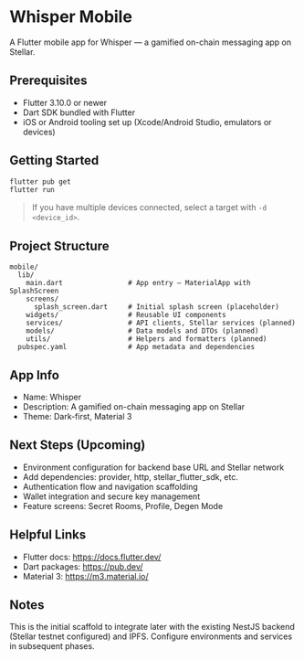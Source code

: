 # Whisper Mobile

A Flutter mobile app for Whisper — a gamified on-chain messaging app on Stellar.

## Prerequisites

- Flutter 3.10.0 or newer
- Dart SDK bundled with Flutter
- iOS or Android tooling set up (Xcode/Android Studio, emulators or devices)

## Getting Started

```bash
flutter pub get
flutter run
```

> If you have multiple devices connected, select a target with `-d <device_id>`.

## Project Structure

```
mobile/
  lib/
    main.dart                # App entry — MaterialApp with SplashScreen
    screens/
      splash_screen.dart     # Initial splash screen (placeholder)
    widgets/                 # Reusable UI components
    services/                # API clients, Stellar services (planned)
    models/                  # Data models and DTOs (planned)
    utils/                   # Helpers and formatters (planned)
  pubspec.yaml               # App metadata and dependencies
```

## App Info

- Name: Whisper
- Description: A gamified on-chain messaging app on Stellar
- Theme: Dark-first, Material 3

## Next Steps (Upcoming)

- Environment configuration for backend base URL and Stellar network
- Add dependencies: provider, http, stellar_flutter_sdk, etc.
- Authentication flow and navigation scaffolding
- Wallet integration and secure key management
- Feature screens: Secret Rooms, Profile, Degen Mode

## Helpful Links

- Flutter docs: https://docs.flutter.dev/
- Dart packages: https://pub.dev/
- Material 3: https://m3.material.io/

## Notes

This is the initial scaffold to integrate later with the existing NestJS backend (Stellar testnet configured) and IPFS. Configure environments and services in subsequent phases.
